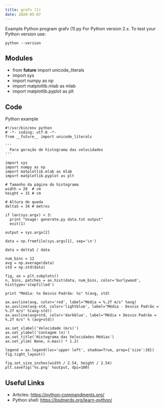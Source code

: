 ```yaml
---
title: grafv (1)
date: 2020-05-07
---
```

Example Python program grafv (1).py
For Python version 2.x.
To test your Python version use:

    python --version

## Modules

* from __future__ import unicode_literals
* import sys
* import numpy as np
* import matplotlib.mlab as mlab
* import matplotlib.pyplot as plt

## Code

Python example

    #!/usr/bin/env python
    # -*- coding: utf-8 -*-
    from __future__ import unicode_literals
    
    '''
      Para geração de histograma das velocidades
    '''
    
    import sys
    import numpy as np
    import matplotlib.mlab as mlab
    import matplotlib.pyplot as plt
    
    # Tamanho da página do histograma
    width = 20  # cm
    height = 15 # cm
    
    # Altura de queda
    deltaS = 34 # metros
    
    if len(sys.argv) < 3:
      print "Usage: generate.py data.txt output"
      exit(1)
    
    output = sys.argv[2]
    
    data = np.fromfile(sys.argv[1], sep='\n')
    
    data = deltaS / data
    
    num_bins = 12
    avg = np.average(data)
    std = np.std(data)
    
    fig, ax = plt.subplots()
    n, bins, patches = ax.hist(data, num_bins, color='burlywood', histtype='stepfilled')
    
    print "Média: %s Desvio Padrão: %s" %(avg, std)
    
    ax.axvline(avg, color='red', label="Média = %.2f m/s" %avg)
    ax.axvline(avg-std, color='lightblue', label="Média - Desvio Padrão = %.2f m/s" %(avg-std))
    ax.axvline(avg+std, color='darkblue', label="Média + Desvio Padrão = %.2f m/s" % (avg+std))
    
    ax.set_xlabel('Velocidade (m/s)')
    ax.set_ylabel('Contagem (n)')
    ax.set_title('Histograma das Velocidades Médias')
    ax.set_ylim( None, n.max() * 1.2)
    
    legend = ax.legend(loc='upper left', shadow=True, prop={'size':10})
    fig.tight_layout()
    
    fig.set_size_inches(width / 2.54, height / 2.54)
    plt.savefig('%s.png' %output, dpi=100)

## Useful Links

- Articles: https://python-commandments.org/
- Python shell: https://bsdnerds.org/learn-python/
